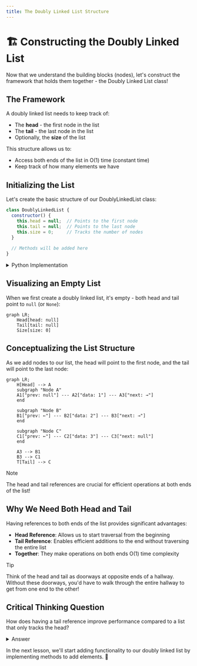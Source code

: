 ```yaml
---
title: The Doubly Linked List Structure
---
```


# 🏗️ Constructing the Doubly Linked List

Now that we understand the building blocks (nodes), let's construct the framework that holds them together - the Doubly Linked List class!

## The Framework

A doubly linked list needs to keep track of:
- The **head** - the first node in the list
- The **tail** - the last node in the list
- Optionally, the **size** of the list

This structure allows us to:
- Access both ends of the list in O(1) time (constant time)
- Keep track of how many elements we have

## Initializing the List

Let's create the basic structure of our DoublyLinkedList class:

```javascript
class DoublyLinkedList {
  constructor() {
    this.head = null;  // Points to the first node
    this.tail = null;  // Points to the last node
    this.size = 0;     // Tracks the number of nodes
  }
  
  // Methods will be added here
}
```

<details>
<summary>Python Implementation</summary>

```python
class DoublyLinkedList:
    def __init__(self):
        self.head = None
        self.tail = None
        self.size = 0
```
</details>

## Visualizing an Empty List

When we first create a doubly linked list, it's empty - both head and tail point to `null` (or `None`):

```mermaid
graph LR;
    Head[head: null]
    Tail[tail: null]
    Size[size: 0]
```

## Conceptualizing the List Structure

As we add nodes to our list, the head will point to the first node, and the tail will point to the last node:

```mermaid
graph LR;
    H[Head] --> A
    subgraph "Node A"
    A1["prev: null"] --- A2["data: 1"] --- A3["next: →"]
    end
    
    subgraph "Node B"
    B1["prev: ←"] --- B2["data: 2"] --- B3["next: →"]
    end
    
    subgraph "Node C"
    C1["prev: ←"] --- C2["data: 3"] --- C3["next: null"]
    end
    
    A3 --> B1
    B3 --> C1
    T[Tail] --> C
```

> [!NOTE]
> The head and tail references are crucial for efficient operations at both ends of the list!

## Why We Need Both Head and Tail

Having references to both ends of the list provides significant advantages:

- **Head Reference**: Allows us to start traversal from the beginning
- **Tail Reference**: Enables efficient additions to the end without traversing the entire list
- **Together**: They make operations on both ends O(1) time complexity

> [!TIP]
> Think of the head and tail as doorways at opposite ends of a hallway. Without these doorways, you'd have to walk through the entire hallway to get from one end to the other!

## Critical Thinking Question

How does having a tail reference improve performance compared to a list that only tracks the head?

<details>
<summary>Answer</summary>

Without a tail reference, adding to the end of the list would require O(n) time to traverse from head to the last node. With a tail reference, we can add to the end in O(1) time - a significant improvement for large lists!
</details>

In the next lesson, we'll start adding functionality to our doubly linked list by implementing methods to add elements. 🧩 
